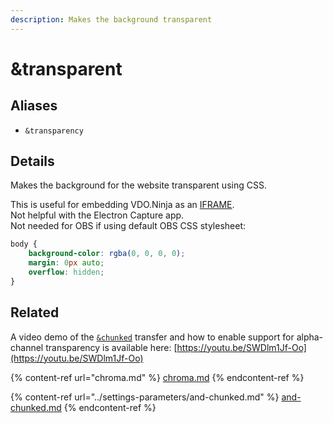 ```yaml
---
description: Makes the background transparent
---
```


# \&transparent

## Aliases

* `&transparency`

## Details

Makes the background for the website transparent using CSS.

This is useful for embedding VDO.Ninja as an [IFRAME](https://developer.mozilla.org/en-US/docs/Web/HTML/Element/iframe).\
Not helpful with the Electron Capture app.\
Not needed for OBS if using default OBS CSS stylesheet:

```css
body {
    background-color: rgba(0, 0, 0, 0);
    margin: 0px auto;
    overflow: hidden;
}
```

## Related

A video demo of the [`&chunked`](../settings-parameters/and-chunked.md) transfer and how to enable support for alpha-channel transparency is available here: [https://youtu.be/SWDlm1Jf-Oo](https://youtu.be/SWDlm1Jf-Oo)

{% content-ref url="chroma.md" %}
[chroma.md](chroma.md)
{% endcontent-ref %}

{% content-ref url="../settings-parameters/and-chunked.md" %}
[and-chunked.md](../settings-parameters/and-chunked.md)
{% endcontent-ref %}
